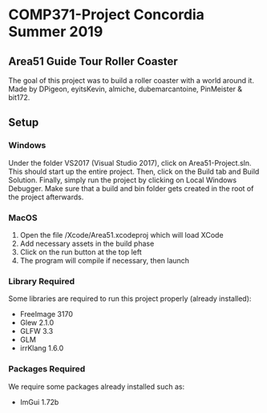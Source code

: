 # COMP371-Project Concordia Summer 2019

## Area51 Guide Tour Roller Coaster

The goal of this project was to build a roller coaster with a world around it.
Made by DPigeon, eyitsKevin, almiche, dubemarcantoine, PinMeister & bit172.

## Setup

### Windows

Under the folder VS2017 (Visual Studio 2017), click on Area51-Project.sln.
This should start up the entire project. Then, click on the Build tab and Build Solution.
Finally, simply run the project by clicking on Local Windows Debugger. Make sure that a
build and bin folder gets created in the root of the project afterwards.

### MacOS
1. Open the file /Xcode/Area51.xcodeproj which will load XCode
2. Add necessary assets in the build phase
3. Click on the run button at the top left
4. The program will compile if necessary, then launch


### Library Required

Some libraries are required to run this project properly (already installed):

- FreeImage 3170
- Glew 2.1.0
- GLFW 3.3
- GLM
- irrKlang 1.6.0

### Packages Required

We require some packages already installed such as:

- ImGui 1.72b
